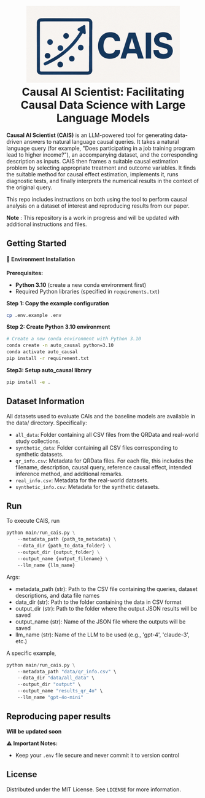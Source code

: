 <h1 align="center">
<img src="blob/main/asset/cais.png" width="400" alt="CAIS" />
<br>
Causal AI Scientist: Facilitating Causal Data Science with
Large Language Models
</h1>
<!-- <p align="center">
  <a href="https://causalcopilot.com/"><b>[Demo]</b></a> •
  <a href="https://github.com/Lancelot39/Causal-Copilot"><b>[Code]</b></a> •
  <a href="">"Coming Soon"<b>[Arxiv(coming soon)]</b></a>
</p> -->

**Causal AI Scientist (CAIS)** is an LLM-powered tool for generating data-driven answers to natural language causal queries. It takes a natural language query (for example, "Does participating in a job training program lead to higher income?"), an accompanying dataset, and the corresponding description as inputs. CAIS then frames a suitable causal estimation problem by selecting appropriate treatment and outcome variables. It finds the suitable method for causal effect estimation, implements it, runs diagnostic tests, and finally interprets the numerical results in the context of the original query.

This repo includes instructions on both using the tool to perform causal analysis on a dataset of interest and reproducing results from our paper.

**Note** : This repository is a work in progress and will be updated with additional instructions and files.

<!-- ## 1. Introduction

Causal effect estimation is central to evidence-based decision-making across domains like social sciences, healthcare, and economics. However, it requires specialized expertise to select the right inference method, identify valid variables, and validate results.  

**CAIS (Causal AI Scientist)** automates this process using Large Language Models (LLMs) to:
- Parse a natural language causal query.
- Analyze the dataset characteristics.
- Select the appropriate causal inference method via a decision tree and prompting strategies.
- Execute the method using pre-defined code templates.
- Validate and interpret the results.

<div style="text-align: center;">
    <img src="blob/main/asset/CAIS-arch.png" width="990" alt="CAIS" />
</div>
</h1>

**Key Features:**
- End-to-end causal estimation with minimal user input.
- Supports a wide range of methods:  
  - **Econometric:** Difference-in-Differences (DiD), Instrumental Variables (IV), Ordinary Least Squares (OLS), Regression Discontinuity Design (RDD).
  - **Causal Graph-based:** Backdoor adjustment, Frontdoor adjustment.
- Combines structured reasoning (decision tree) with LLM-powered interpretation.
- Works on clean textbook datasets, messy real-world datasets, and synthetic scenarios.


CAIS consists of three main stages, powered by a **decision-tree-driven reasoning pipeline**:

### **Stage 1: Variable and Method Selection**
1. **Dataset & Query Analysis**
   - The LLM inspects the dataset description, variable names, and statistical summaries.
   - Identifies treatment, outcome, and covariates.
2. **Property Detection**
   - Uses targeted prompts to detect dataset properties:
     - Randomized vs observational
     - Presence of temporal/running variables
     - Availability of valid instruments
3. **Decision Tree Traversal**
   - Traverses a predefined causal inference decision tree (Fig. B in paper).
   - Maps detected properties to the most appropriate estimation method.

---

### **Stage 2: Causal Inference Execution**
1. **Template-based Code Generation**
   - Predefined Python templates for each method (e.g., DiD, IV, OLS).
   - Variables from Stage 1 are substituted into templates.
2. **Diagnostics & Validation**
   - Runs statistical tests and checks assumptions where applicable.
   - Handles basic data preprocessing (e.g., type conversion for DoWhy).

---

### **Stage 3: Result Interpretation**
- LLM interprets numerical results and diagnostics in the context of the user’s causal query.
- Outputs:
  - Estimated causal effect (ATE, ATT, or LATE).
  - Standard errors, confidence intervals.
  - Plain-language explanation.

---
## 3. Evaluation

We evaluate **CAIS** across three diverse dataset collections:  
1. **QRData (Textbook Examples)** – curated, clean datasets with known causal effects.  
2. **Real-World Studies** – empirical datasets from research papers (economics, health, political science).  
3. **Synthetic Data** – generated with controlled causal structures to ensure balanced method coverage.

### **Metrics**
We assess CAIS on:
- **Method Selection Accuracy (MSA)** – % of cases where CAIS selects the correct inference method as per the reference.
- **Mean Relative Error (MRE)** – Average relative error between CAIS’s estimated causal effect and the reference value.


<p align="center">
  <table>
    <tr>
      <td align="center">
        <img src="blob/main/asset/CAIS-MRE.png" width="450" alt="CAIS MRE"/>
      </td>
      <td align="center">
        <img src="blob/main/asset/CAIS-msa.png" width="450" alt="CAIS MSA"/>
      </td>
    </tr>
  </table>
</p>
--> 

## Getting Started

#### 🔧 Environment Installation


**Prerequisites:**
- **Python 3.10** (create a new conda environment first)
- Required Python libraries (specified in `requirements.txt`)


**Step 1: Copy the example configuration**
```bash
cp .env.example .env
```

**Step 2: Create Python 3.10 environment**
```bash
# Create a new conda environment with Python 3.10
conda create -n auto_causal python=3.10
conda activate auto_causal
pip install -r requirement.txt
```

**Step3: Setup auto_causal library**
```bash
pip install -e .
```

## Dataset Information 

All datasets used to evaluate CAIs and the baseline models are available in the data/ directory. Specifically:

* `all_data`: Folder containing all CSV files from the QRData and real-world study collections.
* `synthetic_data`: Folder containing all CSV files corresponding to synthetic datasets.
* `qr_info.csv`: Metadata for QRData files. For each file, this includes the filename, description, causal query, reference causal effect, intended inference method, and additional remarks.
* `real_info.csv`: Metadata for the real-world datasets.
* `synthetic_info.csv`: Metadata for the synthetic datasets.

## Run 
To execute CAIS, run
```python
python main/run_cais.py \
    --metadata_path {path_to_metadata} \
    --data_dir {path_to_data_folder} \
    --output_dir {output_folder} \
    --output_name {output_filename} \
    --llm_name {llm_name}
```
Args:

* metadata_path (str): Path to the CSV file containing the queries, dataset descriptions, and data file names
* data_dir (str): Path to the folder containing the data in CSV format
* output_dir (str): Path to the folder where the output JSON results will be saved
* output_name (str): Name of the JSON file where the outputs will be saved
* llm_name (str): Name of the LLM to be used (e.g., 'gpt-4', 'claude-3', etc.)
  
A specific example, 
```python
python main/run_cais.py \
    --metadata_path "data/qr_info.csv" \
    --data_dir "data/all_data" \
    --output_dir "output" \
    --output_name "results_qr_4o" \
    --llm_name "gpt-4o-mini"
```


## Reproducing paper results
**Will be updated soon**

**⚠️ Important Notes:**
- Keep your `.env` file secure and never commit it to version control

## License

Distributed under the MIT License. See `LICENSE` for more information.



<!--## Contributors



**Core Contributors**: Vishal Verma, Sawal Acharya, Devansh Bhardwaj

**Other Contributors**:  Zhijing Jin, Ana Hagihat, Samuel Simko

---

## Contact

For additional information, questions, or feedback, please contact ours **[Vishal Verma](vishalv@andrew.cmu.edu)**, **[Sawal Acharya](sawal386@stanford.edu)**, **[Devansh Bhardwaj](bhardwajdevansh398@gmail.com)**. We welcome contributions! Come and join us now!
-->
